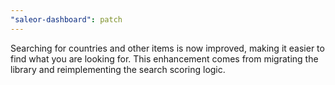 ```yaml
---
"saleor-dashboard": patch
---
```


Searching for countries and other items is now improved, making it easier to find what you are looking for. This enhancement comes from migrating the library and reimplementing the search scoring logic.

